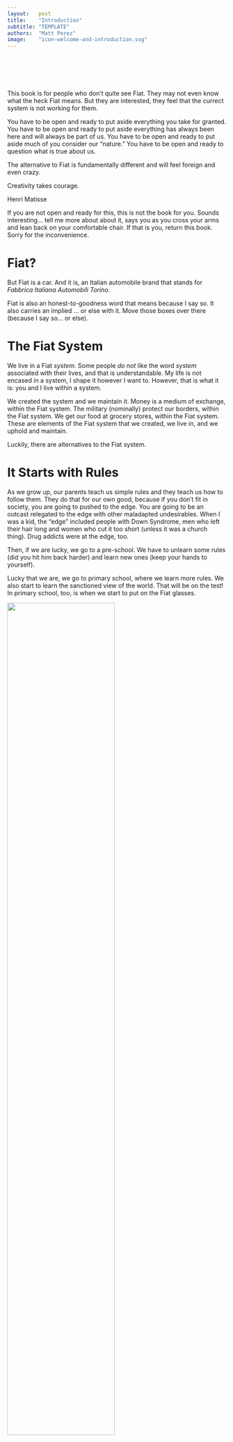 ```yaml
---
layout:   post
title:    "Introduction"
subtitle: "TEMPLATE"
authors:  "Matt Perez"
image:    "icon-welcome-and-introduction.svg"
---
```


<div style='display:none;'>
 <p>This book is for people who don&rsquo;t quite see <span class='_paradigm'>Fiat</span>. They want to, but they don&rsquo;t yet see it.</p>
</div>

<h1>&nbsp;</h1>
 <p>This book is for people who don&rsquo;t quite see <span class='_paradigm'>Fiat</span>. They may not even know what the heck <span class='_paradigm'>Fiat</span> means. But they are interested, they feel that the currect system is not working for them.</p>
 <p>You have to be open and ready to put aside everything you take for granted. You have to be open and ready to put aside everything has always been here and will always be part of us. You have to be open and ready to put aside much of you consider our &ldquo;nature.&rdquo; You have to be open and ready to question what is true about us.</p>
 <p>The alternative to <span class='_paradigm'>Fiat</span> is fundamentally different and will feel foreign and even crazy.</p>
 <div class='_citation'>
  <p>Creativity takes courage.</p>
  <p id='_signature'>Henri Matisse</p>
 </div>
 <p>If you are not open and ready for this, this is not the book for you. <span class='_quotespan'>Sounds interesting&hellip; tell me more about about it,</span> says you as you cross your arms and lean back on your comfortable chair. If that is you, return this book. Sorry for the inconvenience.</p>

<h1>Fiat?</h1>
 <p><span class='_quotespan'>But <span class='_paradigm'>Fiat</span> is a car</span>. And it is, an Italian automobile brand that stands for <em>Fabbrica Italiana Automobili Torino.</em></p>
 <p><span class='_paradigm'>Fiat</span> is also an honest-to-goodness word that means <span class='_quotespan'>because I say so.</span> It also carries an implied <span class='_quotespan'>&hellip; or else</span> with it. <span class='_quotespan'>Move those boxes over there (because I say so&hellip; or else).</span></p>

<h1>The Fiat System</h1>
 <p>We live in a <span class='_paradigm'>Fiat</span> <em>system</em>. Some people <em>do not</em> like the word <em>system</em> associated with their lives, and that is understandable. <span class='_quotespan'>My life is not encased in a system, I shape it however I want to.</span> However, that is what it is: you and I live within a system.</p>
 <p>We created the system and we maintain it. Money is a medium of exchange, within the <span class='_paradigm'>Fiat</span> system. The military (nominally) protect our borders, within the <span class='_paradigm'>Fiat</span> system. We get our food at grocery stores, within the <span class='_paradigm'>Fiat</span> system. These are elements of the <span class='_paradigm'>Fiat</span> system that we created, we live in, and we uphold and maintain.</p>
 <p>Luckily, there are alternatives to the <span class='_paradigm'>Fiat</span> system.</p>

<h1>It Starts with Rules</h1>
 <p>As we grow up, our parents teach us simple rules and they teach us how to follow them. They do that for our own good, because if you don&rsquo;t fit in society, you are going to pushed to the edge. You are going to be an outcast relegated to the edge with other maladapted undesirables. When I was a kid, the &ldquo;edge&rdquo; included people with Down Syndrome, men who left their hair long and women who cut it too short (unless it was a church thing). Drug addicts were at the edge, too.</p>
 <p>Then, if we are lucky, we go to a pre-school. We have to unlearn some rules (<span class='_quotespan'>did you hit him back harder</span>) and learn new ones (<span class='_quotespan'>keep your hands to yourself</span>).</p>
 <p>Lucky that we are, we go to primary school, where we learn more rules. We also start to learn the sanctioned view of the world. <span class='_quotespan'>That will be on the test!</span> In primary school, too, is when we start to put on the <span class='_paradigm'>Fiat</span> glasses.</p>
  <div class='_center'>
   <img
    src='/assets/img/pic-leo-rayman-grow-and-avoid-green-washing.svg'
    width='70%'
    alt=''>
  </div>
 <p>If we happen to be live in an &ldquo;advanced&rdquo; country, we go to secondary school. By then the glasses are on all the time, we are simple fiddling with them and learning to make them more comfortable. No matter, we make sure that the <span class='_paradigm'>Fiat</span> lenses are never, ever off. We want to stay far away from the edge.</p>
 <p>Finally, we go to work, with our <span class='_paradigm'>Fiat</span> glasses firmly on. We ask what the rules are and how to be a good worker.  We are hppy to be a resource and happier that we are getting a steady wage (until we are not). We learn to be kind and condescending to the ones whose glasses are skewed and not fitting correctly. <span class='_quotespan'>We do our best for these people, but they just don&rsquo;t want to learn the rules.</span></p>
 
<h1>The Fiat System Is&hellip;</h1>
 <p>That is what <span class='_paradigm'>Fiat</span> <strong>system</strong> is,
  <ul>
   <li>Learning the rules,</li>
   <li>Following the rules,</li>
   <li>Enforcing the rules.</li>
  </ul>
 <p>Think of what happens <em>when you get caught</em> not following the rules.<a href='#en01'><sup id='bm01'>&hairsp;&nabla;&hairsp;</sup></a> Think of how many decision you have made, now think if you did it without considering in the back of your head what your boss would think of it. <span class='_quotespan'>Bob would want it this way</span>. Think of how many times you have said, <span class='_quotespan'>I am pretty sure that Bob is not going tot like it!</span> You can&rsquo;t make a decision without considering Bob. <span class='_quotespan'>How else would the system work? Things would not work without Bob.</span> That&rsquo;s what constantly happens in a <span class='_paradigm'>Fiat</span> system. You do what you do <em>because of Bob, the boss</em>.</p>
 </p>

<h1>The Book</h1>
 <p>The rest of the book takes it one theme are a time. It then compares how it works in a <span class='_paradigm'>Fiat</span> system and how it would work in a non-<span class='_paradigm'>Fiat</span> system. Because I am describing a system, you may find the book repetitive.</p>
 <p>Even if you already see <span class='_paradigm'>Fiat</span> and its consequences, it might be worth skimming through the book not to be surprised when you tried to explain it to somebody else and the questions come (and keep coming).</p>

<h1>Rules, Laws, and Force</h1>
 <p>Rules, followed by convention, eventually turn into <span class='_paradigm'>Fiat</span> laws which <em>you are <em>forced</em> to follow,</em></p>
  <ul>
   <li>If you don&rsquo;t, you  get a ticket. A very minor form of force. You have to give up money (<em>i.e.</em>, coined force) to be spared the pain that would follow if you don&rsquo;t.</li>
   <li>If you feel that is an injustice, you let it go to court (<em>i.e.</em>, another type of force).</li>
   <li>If they rule in your behalf, you celebrate; if they don&rsquo;t, you are angry and you have to pay the ticket. Still minor force.</li>
   <li>On the other hand, if you happen to be from the edge, it may get ugly and you may end up in prison. No longer a minor force.</li>
   <li>In prison you end in a fight and you are maimed or killed or vice versa. Either way, it is definitely a <em>force majeure</em>.</li>
  </ul>
 <p>Force is ever present in out <span class='_paradigm'>Fiat</span> system. It goes from a frown to the electric chair. Withholding a prize because you did not said or did what was expected of you is a form of force. Getting passed over for a raise or promotion is a form of force. Firing you or the more euphemistic &ldquo;laying you off&rdquo; is a form of force. Raising you rent so your only option is to leave is a form of force. We are surrounded by a system that runs on force.</p>
 <p>Motivation is another form of force. <span class='_quotespan'>Do this and you'll get the reward.</span> Realize that that is coming from somebody else. You are &ldquo;motivated&rdquo; to do what somebody else wants. You may want to do something else but you have to do what is specified by someone else to get the reward. That is force.</p>
 <p>---</p>
 <p>In an alternative to the <span class='_paradigm'>Fiat</span> system there is no you-have-do-it-or-else force. The myth is that without <span class='_paradigm'>Fiat</span> force we would never do anything of significance, we would never do anything bigger than ourselves. And is a myth because we managed to survive as a species. We invented agriculture. Agriculture spread to all corners of the earth. We managed to do all that and more without anybody telling how to do it.<p>
 <p>Then came the people who took things by force, because they had nothing to trade but force. And then came money, coinage which allowed them to trade the wealth that the rest of us created. And slowly by surely the Fiat system took shape with us in it. And we believe the stories that came up to support it; a top supernatural being, paradise, Eve and the bad apple, and eating shellfish as an abomination. And we believe these Iron age stories to these days. Including the stories about work and how that elevates above the crowd, definitely above the people from the edge.</p>
 <p>Most insidous of all, we learn to expect that the fruit of our work would go to someone else, the smaller god, the omnipotent being at the top, the boss. And that we get paid what the boss says we should get paid.</p>
 <p>It didn&rsquo;t start this way, but it evolved. First came prisoners of minor wars, that were made to carry whatever the winners didn&rsquo;t want to carry. At the end they either joined the winners (after all, they were related) or they went back to their village. Then came slavery, they kep you as a worthless worker because they have the force. Finally came work in exchange for wage. This is the general direction of the evolution, from forced labor by sheer force to forced labor by coin. Different form of force, but force throughout.</p>
 <p>This got absorbed by the Fiat system to the point that &ldquo;being a good worker&rdquo; is a sign of pride today. There is nothing strange about it, it is normal. The alternative is chaos, to be avoided at all costs. Anybody talking alternatives (you and I) must be crazy.</p>
 <p>--</p>
 <p>The alternative is not chaos, but it is different.</p>
 <p>For one, there&rsquo;s no force. There&rsquo;s persuasion, there is convicing, there is guilt. But there is no force to make you do something that you don&rsquo;t want to do.</p>
 <p>--</p>
 <p>Religion is part of the support system as well, but before we talk about that, we have to talk about divide-and-conquer.</p>

<h1>Countries and Other Divisions</h1>
 <h2>Cleansing</h2>
  <p>Countries are <span class='_paradigm'>Fiat</span> creations, straight out of chiefdoms and later kingdons. Empires were mostly nations or were cleansed by force.</p>
  <p>For example, before Fernando and Isabel sent their minions to the Americas, they cleansed most of their portion of the Iberian peninsula. Basques, Astures, Galicians, Catalonians, al-Andalucians, and others were forced to act as Catholics and speak Castillian (or else). In fact, the Inquisition made sure that the converted were truly convicing Catholics and spoke the language of the Church.</p>
 <h2>Women</h2>
  <p>By the time they got to the Americas, Fernando de Aragon and Isabel de Castilla had developed a methodology to cleanse whatever other cultures they encountered.</p>
  <p>At some point women were made second to men and were made subservient to them. Men were the kings of their castle and women were chattel.  It all went inside, bundled with a strong ideology and women became pillars of the institution. <span class='_paradigm'>Eve was the bad apple,</span> and she had better submit for salvation. And women covered their hair and wore burkas as a matter of duty.</p>
  <p>As Christianity spread, non-Europeans got pushed to be subservient to Europeans all over the world. Of course, there were wealthy non-Europeans and poor non-Europeans. The wealthier was treated better and oftentimes put in charge.</p>
  <p>We are still struggling with that attitude today, thousands of years later.</p>
 <h2>Lording</h2>
  <p>With men lording over half of the population, strongmen could lord over men. They could appeal to the stories and the making up of history. They certainly supported the making of kingdoms and empires. <span class='_quotespan'>We could be in paradise, but the woman gave the man the apple of knowledge and poisoned him.</span></p>
  <p>The Jewish tradition, Christianity, and Islam have an eternal boss named God, at the top. You would dare to even think of equitable, you can only submit to God. In Christianity, the Pope is the only one that could understand what God wished. They won, I claim, because they had the better story, compared to Judaism and Islam.</p>

 <p>---</p>

 <p>In an alternative to the <span class='_paradigm'>Fiat</span> system, there is no imposed hierarchy. If you believe in supernatural beings, so be it, but the story of the omnipotent boss at the top doesn&rsquo;t work anymore; in fact, that believe works against our survival as a species.</p>
 <p>The alternative is not chaos, but it is different,</p>
 <h2>Community</h2>
  <ul>
   <li>In my decentralized and fully transparent community I trust.</li>
   <li>What is going to keep my community growing is what&rsquo;s good for them which is what is good for me.</li>
   <li>If that is not the case, I leave (and keep what ownership I&rsquo;ve earned to that point_.</li>
  </ul
 <h2>Foundation</h2>
  <p>This is the <span class='_paradigm'>Foundation</span> of a community,</p>
   <ul>
    <li>A community must provide me with Meaning. This is a community that I want to Belong to.</li>
    <li>To work for <em>every</em> member of the community, it must be fully decentralized and transparent.</li>
    <li>Members are free to experiment. The only rules are those the community agrees to, and even those could be negotiated.</li>
   </ul>
 <h2>Alignment</h2>
  <p>But the <span class='_paradigm'>Foundation</span> is not enough, it needs an <span class='_paradigm'>Explicit Alignment</span>,</p>
   <ul>
    <li>To hold us together a community must define the <em>what for</em>, the <span class='_paradigm'>Impact</span>, that it wants to have on the world.</li>
    <li>It must be explicit about the <em>why</em>, its <span class='_paradigm'>Purpose</span>, that made it come together as a community.</li>
    <li>The community can then define the <em>what, when, and how,</em> the <span class='_paradigm'>Mission</span>, of the work it needs to do.</li>
   </ul>
   <div class='_center'>
    <img
     src='/assets/img/pic-explicit-alignment-en.svg'
     width='70%'
     alt=''>
    </div>
   <p>It is <em>explicit</em> in that it lays it all out for every member of the community to know; there are no dark corner where need-to-know data is kept. Is it &ldquo;alignment&rdquo; in the sense that it gives a community of people something in common.</p>
   <ul>
    <li>If the <em>what for</em>, the Impact, is not your thing, then you don't join the community. In theory it could be changed, but in practice it would make it a different community. It would be like transforming a hardware company into a software company. Sun Microsystems failed at it because it is very, very difficult.</li>
   <li>If the <em>why</em>, the Purpose, doesn&rsquo;t work for you it is somewhat easier to change. Not a walk in the park, but easier to change. And if that doesn&rsquo;t work, you don&rsquo;t join the community.</li>
    <li>The <em>what, when, and how</em>, the Mission, changes all the time. People may be pursuing different Missions in parallel and you may join one of them. Or you may create you own with the support of the community.</li>
   </ul>

<h1>Capital and Contributions</h1>
 <p></p>

<h1>Notes</h1>
 <ul>
  <li>Military and Force</li>
  <li>Pain and Wellbeing</li>
  <li>competition</li>
  <li>force-and-pain</li>
  <li>ownership</li>
  <li>owning-the-commons</li>
  <li>rads</li>
  <li>rtools</li>
  <li>transcendence</li>
  <li>wellbeing</li>
 </ul>
 <ul>
  <li>banners</li>
  <li>disentangling</li>
  <li>epiphanies</li>
  <li>how-to</li>
  <li>making-fiat-bearable</li>
  <li>miscellaneous</li>
  <li>missing chapters</li>
  <li>radical-foundation</li>
  <li>radical-investments</li>
  <li>radical-is-business-friendly</li>
  <li>radical-model</li>
  <li>rcompanies</li>
  <li>reviews</li>
  <li>rfiction</li>
  <li>rhatchery.live</li>
  <li>rmedia</li>
  <li>rprojects</li>
  <li>rstartups</li>
 </ul>

<h1 class='_section'>ENDNOTES</h1>
 <ul>
  <li id='en01'>
   <p class='_list-item'>
    If you don&rsquo;t get caught, no problem.
    <a class='_uparrow' href='#bm01'><img src='/assets/img/arrow-up-icon.png'></a>
   </p>
  </li>
 </ul>

{% include related.html %}
